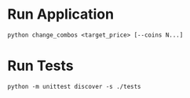 Run Application
===============
```
python change_combos <target_price> [--coins N...]
```

Run Tests
=========
```
python -m unittest discover -s ./tests
```
